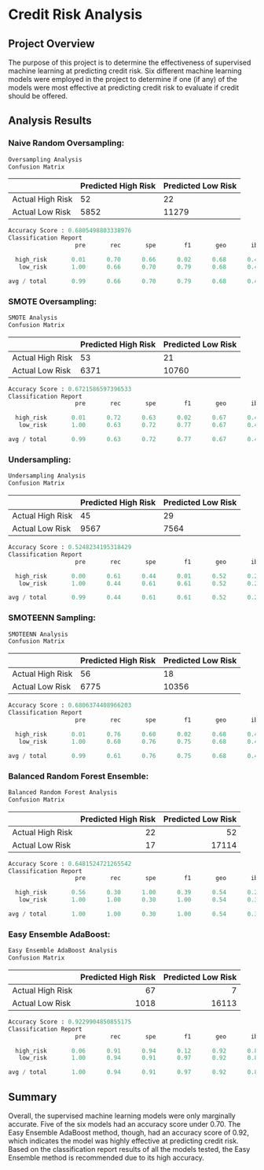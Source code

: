 # Credit Risk Analysis

## Project Overview

The purpose of this project is to determine the effectiveness of supervised machine learning at predicting credit risk. Six different machine learning models were employed in the project to determine if one (if any) of the models were most effective at predicting credit risk to evaluate if credit should be offered.

## Analysis Results

### Naive Random Oversampling:

```python
Oversampling Analysis
Confusion Matrix
```

|                  | Predicted High Risk | Predicted Low Risk |
| :--------------- | :------------------ | :----------------- |
| Actual High Risk | 52                  | 22                 |
| Actual Low Risk  | 5852                | 11279              |

```python
Accuracy Score : 0.6805498803338976
Classification Report
                   pre       rec       spe        f1       geo       iba       sup

  high_risk       0.01      0.70      0.66      0.02      0.68      0.46        74
   low_risk       1.00      0.66      0.70      0.79      0.68      0.46     17131

avg / total       0.99      0.66      0.70      0.79      0.68      0.46     17205
```

### SMOTE Oversampling:

```python
SMOTE Analysis
Confusion Matrix
```

|                  | Predicted High Risk | Predicted Low Risk |
| :--------------- | :------------------ | :----------------- |
| Actual High Risk | 53                  | 21                 |
| Actual Low Risk  | 6371                | 10760              |

```python
Accuracy Score : 0.6721586597396533
Classification Report
                   pre       rec       spe        f1       geo       iba       sup

  high_risk       0.01      0.72      0.63      0.02      0.67      0.45        74
   low_risk       1.00      0.63      0.72      0.77      0.67      0.45     17131

avg / total       0.99      0.63      0.72      0.77      0.67      0.45     17205
```

### Undersampling:

```python
Undersampling Analysis
Confusion Matrix
```

|                  | Predicted High Risk | Predicted Low Risk |
| :--------------- | :------------------ | :----------------- |
| Actual High Risk | 45                  | 29                 |
| Actual Low Risk  | 9567                | 7564               |

```python
Accuracy Score : 0.5248234195318429
Classification Report
                   pre       rec       spe        f1       geo       iba       sup

  high_risk       0.00      0.61      0.44      0.01      0.52      0.27        74
   low_risk       1.00      0.44      0.61      0.61      0.52      0.26     17131

avg / total       0.99      0.44      0.61      0.61      0.52      0.26     17205
```

### SMOTEENN Sampling:

```python
SMOTEENN Analysis
Confusion Matrix
```

|                  | Predicted High Risk | Predicted Low Risk |
| :--------------- | :------------------ | :----------------- |
| Actual High Risk | 56                  | 18                 |
| Actual Low Risk  | 6775                | 10356              |

```python
Accuracy Score : 0.6806374408966203
Classification Report
                   pre       rec       spe        f1       geo       iba       sup

  high_risk       0.01      0.76      0.60      0.02      0.68      0.46        74
   low_risk       1.00      0.60      0.76      0.75      0.68      0.45     17131

avg / total       0.99      0.61      0.76      0.75      0.68      0.45     17205
```

### Balanced Random Forest Ensemble:

```python
Balanced Random Forest Analysis
Confusion Matrix
```

|                  | Predicted High Risk | Predicted Low Risk |
| :--------------- | ------------------: | -----------------: |
| Actual High Risk |                  22 |                 52 |
| Actual Low Risk  |                  17 |              17114 |

```python
Accuracy Score : 0.6481524721265542
Classification Report
                   pre       rec       spe        f1       geo       iba       sup

  high_risk       0.56      0.30      1.00      0.39      0.54      0.28        74
   low_risk       1.00      1.00      0.30      1.00      0.54      0.32     17131

avg / total       1.00      1.00      0.30      1.00      0.54      0.32     17205
```

### Easy Ensemble AdaBoost:

```python
Easy Ensemble AdaBoost Analysis
Confusion Matrix
```

|                  | Predicted High Risk | Predicted Low Risk |
| :--------------- | ------------------: | -----------------: |
| Actual High Risk |                  67 |                  7 |
| Actual Low Risk  |                1018 |              16113 |

```python
Accuracy Score : 0.9229904850855175
Classification Report
                   pre       rec       spe        f1       geo       iba       sup

  high_risk       0.06      0.91      0.94      0.12      0.92      0.85        74
   low_risk       1.00      0.94      0.91      0.97      0.92      0.85     17131

avg / total       1.00      0.94      0.91      0.97      0.92      0.85     17205
```

## Summary

Overall, the supervised machine learning models were only marginally accurate. Five of the six models had an accuracy score under 0.70. The Easy Ensemble AdaBoost method, though, had an accuracy score of 0.92, which indicates the model was highly effective at predicting credit risk. Based on the classification report results of all the models tested, the Easy Ensemble method is recommended due to its high accuracy.